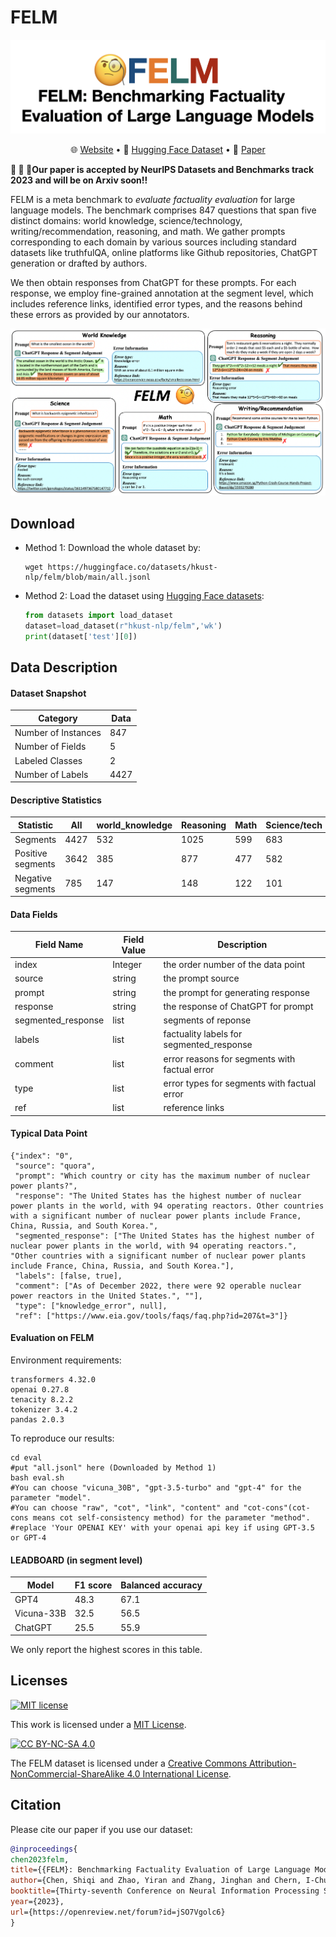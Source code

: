 # FELM
![](image/title.png)
<p align="center">
   🌐 <a href="https://hkust-nlp.github.io/felm/" target="_blank">Website</a> • 🤗 <a href="https://huggingface.co/datasets/hkust-nlp/felm" target="_blank">Hugging Face Dataset</a> •   📃 <a href="https://openreview.net/forum?id=jSO7Vgolc6" target="_blank">Paper</a> 
</p>

**🎉 🎉 🎉Our paper is accepted by NeurIPS Datasets and Benchmarks track 2023 and will be on Arxiv soon!!** 

 FELM is a meta benchmark to *evaluate factuality evaluation* for large language models.
 The benchmark comprises 847 questions that span five distinct domains: world knowledge, science/technology, writing/recommendation, reasoning, and math. We gather prompts corresponding to each domain by various sources including standard datasets like truthfulQA, online platforms like Github repositories, ChatGPT generation or drafted by authors.

 We then obtain responses from ChatGPT for these prompts. For each response, we employ fine-grained annotation at the segment level, which includes reference links, identified error types, and the reasons behind these errors as provided by our annotators.

![](image/felm_examples.png)

## Download

- Method 1: Download the whole dataset by:
  ```
  wget https://huggingface.co/datasets/hkust-nlp/felm/blob/main/all.jsonl
  ```
- Method 2: Load the dataset using [Hugging Face datasets](https://huggingface.co/datasets/hkust-nlp/felm):

  ```python
  from datasets import load_dataset
  dataset=load_dataset(r"hkust-nlp/felm",'wk')
  print(dataset['test'][0])
  
  ```


## Data Description
#### Dataset Snapshot

Category | Data
--- | ---
Number of Instances | 847
Number of Fields | 5
Labeled Classes | 2
Number of Labels | 4427

#### Descriptive Statistics


Statistic | All | world_knowledge | Reasoning | Math | Science/tech | Writting/Recommendation 
--- | --- | --- | --- | --- | --- | ---
Segments | 4427 | 532  | 1025 | 599 | 683 |  1588
Positive segments | 3642 | 385  | 877 | 477 | 582 |1321 
Negative segments |785 | 147  | 148 | 122 | 101 | 267  

#### Data Fields

| Field Name  | Field Value | Description                                 |
| ----------- | ----------- | ------------------------------------------- |
| index         | Integer     | the order number of the data point          |
| source   | string      | the prompt source   |
| prompt           | string      | the prompt for generating response                   |
| response           | string      | the response of ChatGPT for prompt                  |
| segmented_response           | list      | segments of reponse                   |
| labels          | list      | factuality labels for segmented_response                  |
| comment      | list      | error reasons for segments with factual error  |
| type | list      |  error types for segments with factual error        |
| ref | list      |  reference links       |


#### Typical Data Point


```
{"index": "0", 
 "source": "quora", 
 "prompt": "Which country or city has the maximum number of nuclear power plants?", 
 "response": "The United States has the highest number of nuclear power plants in the world, with 94 operating reactors. Other countries with a significant number of nuclear power plants include France, China, Russia, and South Korea.",
 "segmented_response": ["The United States has the highest number of nuclear power plants in the world, with 94 operating reactors.", "Other countries with a significant number of nuclear power plants include France, China, Russia, and South Korea."], 
 "labels": [false, true],
 "comment": ["As of December 2022, there were 92 operable nuclear power reactors in the United States.", ""], 
 "type": ["knowledge_error", null], 
 "ref": ["https://www.eia.gov/tools/faqs/faq.php?id=207&t=3"]}

```
#### Evaluation on FELM
Environment requirements:
```
transformers 4.32.0
openai 0.27.8
tenacity 8.2.2
tokenizer 3.4.2
pandas 2.0.3
```
To reproduce our results:
```
cd eval
#put "all.jsonl" here (Downloaded by Method 1)
bash eval.sh
#You can choose "vicuna_30B", "gpt-3.5-turbo" and "gpt-4" for the parameter "model".
#You can choose "raw", "cot", "link", "content" and "cot-cons"(cot-cons means cot self-consistency method) for the parameter "method".
#replace 'Your OPENAI KEY' with your openai api key if using GPT-3.5 or GPT-4
```


#### LEADBOARD (in segment level)

| Model | F1 score | Balanced accuracy                                |
| ----------- | ----------- | ------------------------------------------- |
| GPT4         | 48.3     |   67.1        |
| Vicuna-33B   | 32.5      | 56.5   |
| ChatGPT           | 25.5      | 55.9                   |

We only report the highest scores in this table.


## Licenses

[![MIT license](https://img.shields.io/badge/License-MIT-blue.svg)](https://lbesson.mit-license.org/)

This work is licensed under a [MIT License](https://lbesson.mit-license.org/).

[![CC BY-NC-SA 4.0](https://img.shields.io/badge/License-CC%20BY--NC--SA%204.0-lightgrey.svg)](http://creativecommons.org/licenses/by-nc-sa/4.0/)

The FELM dataset is licensed under a
[Creative Commons Attribution-NonCommercial-ShareAlike 4.0 International License](http://creativecommons.org/licenses/by-nc-sa/4.0/).

## Citation

Please cite our paper if you use our dataset:
```bibtex
@inproceedings{
chen2023felm,
title={{FELM}: Benchmarking Factuality Evaluation of Large Language Models },
author={Chen, Shiqi and Zhao, Yiran and Zhang, Jinghan and Chern, I-Chun and Gao, Siyang and Liu, Pengfei and He, Junxian},
booktitle={Thirty-seventh Conference on Neural Information Processing Systems Datasets and Benchmarks Track},
year={2023},
url={https://openreview.net/forum?id=jSO7Vgolc6}
}

```



